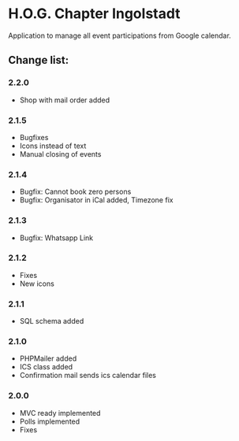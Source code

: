 # H.O.G. Chapter Ingolstadt

Application to manage all event participations from Google calendar.
 
## Change list:

### 2.2.0
- Shop with mail order added
### 2.1.5
- Bugfixes
- Icons instead of text
- Manual closing of events
### 2.1.4
- Bugfix: Cannot book zero persons
- Bugfix: Organisator in iCal added, Timezone fix
### 2.1.3
- Bugfix: Whatsapp Link
### 2.1.2
- Fixes
- New icons
### 2.1.1
- SQL schema added
### 2.1.0
- PHPMailer added
- ICS class added
- Confirmation mail sends ics calendar files
### 2.0.0
- MVC ready implemented
- Polls implemented
- Fixes